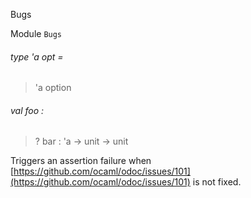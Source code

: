 Bugs

Module `Bugs`

<a id="type-opt"></a>

###### type 'a opt =

> 'a option


<a id="val-foo"></a>

###### val foo :

> ? bar : 'a -> unit -> unit


Triggers an assertion failure when [https://github.com/ocaml/odoc/issues/101](https://github.com/ocaml/odoc/issues/101) is not fixed.